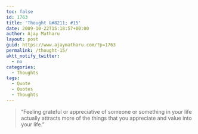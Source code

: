 ```yaml
---
toc: false
id: 1763
title: 'Thought &#8211; #15'
date: 2009-10-22T15:18:57+00:00
author: Ajay Matharu
layout: post
guid: https://www.ajaymatharu.com/?p=1763
permalink: /thought-15/
aktt_notify_twitter:
  - no
categories:
  - Thoughts
tags:
  - Quote
  - Quotes
  - Thoughts
---
```

> <div>
>   &#8220;Feeling grateful or appreciative of someone or something in your life actually attracts more of the things that you appreciate and value into your life.&#8221;
> </div>

